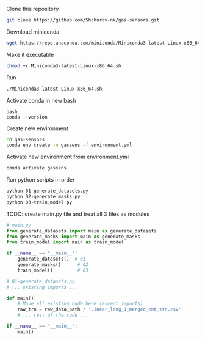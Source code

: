 Clone this repository
```bash
git clone https://github.com/Shchurov-nk/gas-sensors.git
```

Download miniconda

```bash
wget https://repo.anaconda.com/miniconda/Miniconda3-latest-Linux-x86_64.sh
```
Make it executable
```bash
chmod +x Miniconda3-latest-Linux-x86_64.sh
```
Run
```bash
./Miniconda3-latest-Linux-x86_64.sh
```
Activate conda in new bash
```
bash
conda --version
```

Create new environment
```bash
cd gas-sensors
conda env create -n gassens -f environment.yml
```
Activate new environment from environment.yml
```bash
conda activate gassens
```
Run python scripts in order

```bash
python 01-generate_datasets.py
python 02-generate_masks.py
python 03-train_model.py
```

TODO: create main.py file and treat all 3 files as modules
```python
# main.py
from generate_datasets import main as generate_datasets
from generate_masks import main as generate_masks
from train_model import main as train_model

if __name__ == "__main__":
    generate_datasets()  # 01
    generate_masks()      # 02
    train_model()         # 03
```
```python
# 01-generate_datasets.py
# ... existing imports ...

def main():
    # Move all existing code here (except imports)
    raw_trn = raw_data_path / 'Linear_long_1_merged_cnt_trn.csv'
    # ... rest of the code ...

if __name__ == "__main__":
    main()
```